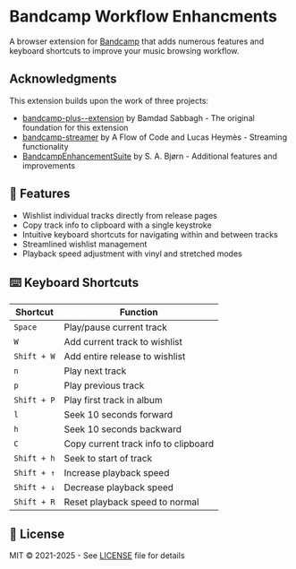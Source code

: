 # Bandcamp Workflow Enhancments

A browser extension for [Bandcamp](https://www.bandcamp.com/) that adds numerous features and keyboard shortcuts to improve your music browsing workflow.

## Acknowledgments

This extension builds upon the work of three projects:

- [bandcamp-plus--extension](https://github.com/bamdadfr/bandcamp-plus--extension) by Bamdad Sabbagh - The original foundation for this extension
- [bandcamp-streamer](https://github.com/AFlowOfCode/bandcamp-streamer) by A Flow of Code and Lucas Heymès - Streaming functionality
- [BandcampEnhancementSuite](https://github.com/sabjorn/BandcampEnhancementSuite) by S. A. Bjørn - Additional features and improvements

## 📖 Features

- Wishlist individual tracks directly from release pages
- Copy track info to clipboard with a single keystroke
- Intuitive keyboard shortcuts for navigating within and between tracks
- Streamlined wishlist management
- Playback speed adjustment with vinyl and stretched modes

## ⌨️ Keyboard Shortcuts

| Shortcut | Function |
|----------|----------|
| `Space` | Play/pause current track |
| `W` | Add current track to wishlist |
| `Shift + W` | Add entire release to wishlist |
| `n` | Play next track |
| `p` | Play previous track |
| `Shift + P` | Play first track in album |
| `l` | Seek 10 seconds forward |
| `h` | Seek 10 seconds backward |
| `C` | Copy current track info to clipboard |
| `Shift + h` | Seek to start of track |
| `Shift + ↑` | Increase playback speed |
| `Shift + ↓` | Decrease playback speed |
| `Shift + R` | Reset playback speed to normal |

## 📝 License

MIT © 2021-2025 - See [LICENSE](LICENSE) file for details
